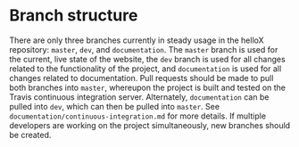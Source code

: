 # Branch structure

There are only three branches currently in steady usage in the helloX repository: `master`, `dev`, and `documentation`. The `master` branch is used for the current, live state of the website, the `dev` branch is used for all changes related to the functionality of the project, and `documentation` is used for all changes related to documentation. Pull requests should be made to pull both branches into `master`, whereupon the project is built and tested on the Travis continuous integration server. Alternately, `documentation` can be pulled into `dev`, which can then be pulled into `master`. See `documentation/continuous-integration.md` for more details. If multiple developers are working on the project simultaneously, new branches should be created.
